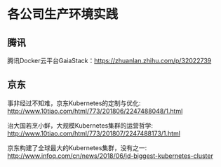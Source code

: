# 各公司生产环境实践

## 腾讯

腾讯Docker云平台GaiaStack：https://zhuanlan.zhihu.com/p/32022739

## 京东

事非经过不知难，京东Kubernetes的定制与优化: http://www.10tiao.com/html/773/201806/2247488048/1.html

治大国若烹小鲜，大规模Kubernetes集群的运营哲学: http://www.10tiao.com/html/773/201807/2247488173/1.html

京东构建了全球最大的Kubernetes集群，没有之一: http://www.infoq.com/cn/news/2018/06/jd-biggest-kubernetes-cluster